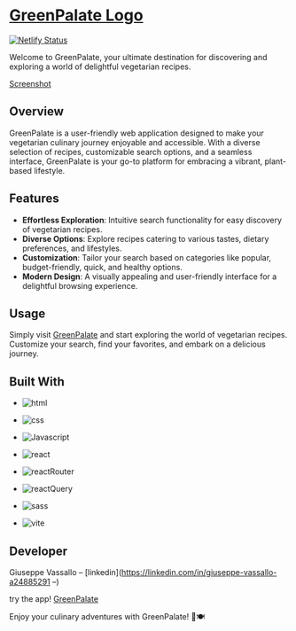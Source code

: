 # [GreenPalate Logo](src/assets/logo-no-background.png)

[![Netlify Status]](https://app.netlify.com/sites/greenpalate/deploys)

Welcome to GreenPalate, your ultimate destination for discovering and exploring a world of delightful vegetarian recipes.

<p  align="center">

[Screenshot](src/assets/screenshot.png)

</p>

## Overview

GreenPalate is a user-friendly web application designed to make your vegetarian culinary journey enjoyable and accessible. With a diverse selection of recipes, customizable search options, and a seamless interface, GreenPalate is your go-to platform for embracing a vibrant, plant-based lifestyle.

## Features

- **Effortless Exploration**: Intuitive search functionality for easy discovery of vegetarian recipes.
- **Diverse Options**: Explore recipes catering to various tastes, dietary preferences, and lifestyles.
- **Customization**: Tailor your search based on categories like popular, budget-friendly, quick, and healthy options.
- **Modern Design**: A visually appealing and user-friendly interface for a delightful browsing experience.

## Usage

Simply visit [GreenPalate](https://greenpalate.netlify.app) and start exploring the world of vegetarian recipes. Customize your search, find your favorites, and embark on a delicious journey.

## Built With

- ![html]

- ![css]

- ![Javascript]
- ![react]
- ![reactRouter]
- ![reactQuery]
- ![sass]
- ![vite]

## Developer

Giuseppe Vassallo – [linkedin](https://linkedin.com/in/giuseppe-vassallo-a24885291 –)

try the app! [GreenPalate](https://grennpalate.netlify.app/)

Enjoy your culinary adventures with GreenPalate! 🌱🍽️

<!-- MARKDOWN LINKS & IMAGES -->

<!-- https://www.markdownguide.org/basic-syntax/#reference-style-links -->

[Javascript]: https://img.shields.io/badge/JavaScript-323330?style=for-the-badge&logo=javascript&logoColor=F7DF1E
[html]: https://img.shields.io/badge/HTML5-E34F26?style=for-the-badge&logo=html5&logoColor=white
[css]: https://img.shields.io/badge/CSS3-1572B6?style=for-the-badge&logo=css3&logoColor=white
[react]: https://img.shields.io/badge/React-%2361DAFB?style=for-the-badge&logo=React&logoColor=black
[reactRouter]: https://img.shields.io/badge/React%20Router-%23CA4245?style=for-the-badge&logo=React%20Router&logoColor=black
[reactQuery]: https://img.shields.io/badge/React%20query-%23FF4154?style=for-the-badge&logo=React%20Query&logoColor=black
[sass]: https://img.shields.io/badge/sass-%23CC6699?style=for-the-badge&logo=sass&logoColor=white
[vite]: https://img.shields.io/badge/vite-%23646CFF?style=for-the-badge&logo=vite&logoColor=white
[Netlify Status]: https://api.netlify.com/api/v1/badges/ac9bb33f-92c6-4a45-bca8-15b6d1437071/deploy-status
